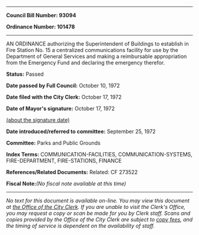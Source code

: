 

********

**Council Bill Number: 93094**
   
**Ordinance Number: 101478**
********

 AN ORDINANCE authorizing the Superintendent of Buildings to establish in Fire Station No. 15 a centralized communications facility for use by the Department of General Services and making a reimbursable appropriation from the Emergency Fund and declaring the emergency therefor.

**Status:** Passed
   
**Date passed by Full Council:** October 10, 1972
   
**Date filed with the City Clerk:** October 17, 1972
   
**Date of Mayor's signature:** October 17, 1972
   
[(about the signature date)](/~public/approvaldate.htm)
   
   
   
**Date introduced/referred to committee:** September 25, 1972
   
**Committee:** Parks and Public Grounds
   
   
**Index Terms:** COMMUNICATION-FACILITIES, COMMUNICATION-SYSTEMS, FIRE-DEPARTMENT, FIRE-STATIONS, FINANCE

**References/Related Documents:** Related: CF 273522

**Fiscal Note:**_(No fiscal note available at this time)_
********

_No text for this document is available on-line. You may view this document at [the Office of the City Clerk](http://www.seattle.gov/leg/clerk/contactUs.htm). If you are unable to visit the Clerk's Office, you may request a copy or scan be made for you by Clerk staff. Scans and copies provided by the Office of the City Clerk are subject to [copy fees](http://clerk.seattle.gov/~public/clerkfees.htm), and the timing of service is dependent on the availability of staff._

